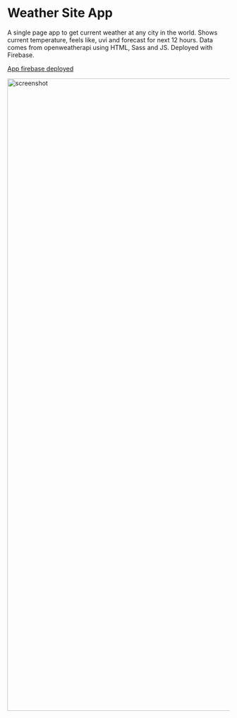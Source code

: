 
# Weather Site App

A single page app to get current weather at any city in the world. Shows current temperature, feels like, uvi and forecast for next 12 hours. Data comes from openweatherapi using HTML, Sass and JS. Deployed with Firebase.

<a href="https://weathersiteapp.web.app//">App firebase deployed</a>

<img width="1436" alt="screenshot" src="https://user-images.githubusercontent.com/85759378/186715920-ee57cc38-4694-4e54-9ea5-e605923042ab.png">





